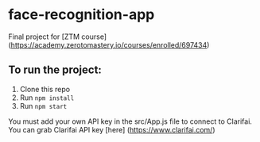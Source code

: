 # face-recognition-app

Final project for [ZTM course] (https://academy.zerotomastery.io/courses/enrolled/697434)

## To run the project:

1. Clone this repo
2. Run `npm install`
3. Run `npm start`

You must add your own API key in the src/App.js file to connect to Clarifai.
You can grab Clarifai API key [here] (https://www.clarifai.com/)

